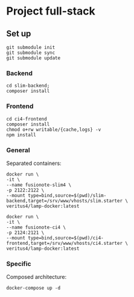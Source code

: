 # Project full-stack

## Set up

```shell
git submodule init
git submodule sync
git submodule update
```

### Backend

```shell
cd slim-backend;
composer install
```

### Frontend

```shell
cd ci4-frontend
composer install
chmod o+rw writable/{cache,logs} -v
npm install
```

### General

Separated containers:

```shell
docker run \
-it \
--name fusionote-slim4 \
-p 2122:2122 \
--mount type=bind,source=$(pwd)/slim-backend,target=/srv/www/vhosts/slim.starter \
veritus4/lamp-docker:latest
```

```shell
docker run \
-it \
--name fusionote-ci4 \
-p 2124:2121 \
--mount type=bind,source=$(pwd)/ci4-frontend,target=/srv/www/vhosts/ci4.starter \
veritus4/lamp-docker:latest
```

### Specific

Composed architecture:

```shell
docker-compose up -d
```

